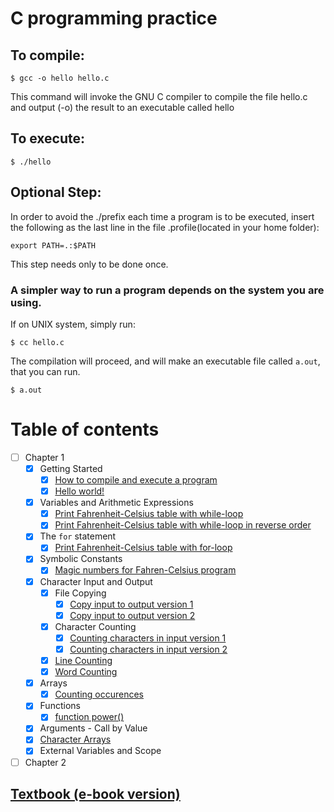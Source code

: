 # C programming practice

## To compile:
<code>$ gcc -o hello hello.c</code>

This command will invoke the GNU C compiler to compile the file hello.c and output (-o) the result to an executable called hello

## To execute:
<code>$ ./hello</code>

## Optional Step:
In order to avoid the ./prefix each time a program is to be executed, insert the following as the last line in the file .profile(located in your home folder):

<code>export PATH=.:$PATH</code>
	
This step needs only to be done once.

<h3>A simpler way to run a program depends on the system you are using.</h3>
If on UNIX system, simply run:

<code>$ cc hello.c</code>

The compilation will proceed, and will make an executable file called `a.out`, that you can run.

<code>$ a.out</code>

# Table of contents
- [ ] Chapter 1
	- [x] Getting Started
		- [x] [How to compile and execute a program](https://github.com/carrliitos/CPrograms#c-programming-practice)
		- [x] [Hello world!](https://github.com/carrliitos/CPrograms/blob/master/TutorialIntroduction/hello.c)
	- [x] Variables and Arithmetic Expressions
		- [x] [Print Fahrenheit-Celsius table with while-loop](https://github.com/carrliitos/CPrograms/blob/master/TutorialIntroduction/FahrTable.c)
		- [x] [Print Fahrenheit-Celsius table with while-loop in reverse order](https://github.com/carrliitos/CPrograms/blob/master/TutorialIntroduction/FahrTable_ReverseOrder.c)
	- [x] The `for` statement
		- [x] [Print Fahrenheit-Celsius table with for-loop](https://github.com/carrliitos/CPrograms/blob/master/TutorialIntroduction/FahrTable_ForLoop.c)
	- [x] Symbolic Constants
		- [x] [Magic numbers for Fahren-Celsius program](https://github.com/carrliitos/CPrograms/blob/master/TutorialIntroduction/MagicNumbers.c)
	- [x] Character Input and Output
		- [x] File Copying
			- [x] [Copy input to output version 1](https://github.com/carrliitos/CPrograms/blob/master/TutorialIntroduction/MagicNumbers.c)
			- [x] [Copy input to output version 2](https://github.com/carrliitos/CPrograms/blob/master/TutorialIntroduction/CharacterData_Vers2.c)
		- [x] Character Counting
			- [x] [Counting characters in input version 1](https://github.com/carrliitos/CPrograms/blob/master/TutorialIntroduction/CharacterCounting.c)
			- [x] [Counting characters in input version 2](https://github.com/carrliitos/CPrograms/blob/master/TutorialIntroduction/CharacterCounting_Vers2.c)
		- [x] [Line Counting](https://github.com/carrliitos/CPrograms/blob/master/TutorialIntroduction/LineCounting.c)
		- [x] [Word Counting](https://github.com/carrliitos/CPrograms/blob/master/TutorialIntroduction/WordCounting.c)
	- [x] Arrays
		- [x] [Counting occurences](https://github.com/carrliitos/CPrograms/blob/master/TutorialIntroduction/NumberOfOccurrences.c)
	- [x] Functions
		- [x] [function power()](https://github.com/carrliitos/CPrograms/blob/master/TutorialIntroduction/PowerFunction.c)
	- [x] Arguments - Call by Value
	- [x] [Character Arrays](https://github.com/carrliitos/CPrograms/blob/master/TutorialIntroduction/CharacterArray.c)
	- [x] External Variables and Scope
- [ ] Chapter 2

## [Textbook (e-book version)](http://www2.cs.uregina.ca/~hilder/cs833/Other%20Reference%20Materials/The%20C%20Programming%20Language.pdf)